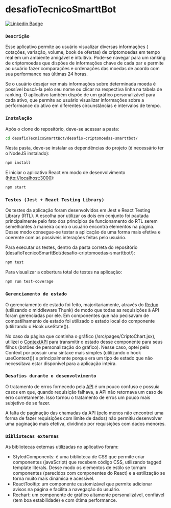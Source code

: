 # desafioTecnicoSmarttBot 
[![Linkedin Badge](https://img.shields.io/badge/-alexandre-blue?style=flat-square&logo=Linkedin&logoColor=white&link=https://www.linkedin.com/in/alexandre-anicio/)](https://www.linkedin.com/in/alexandre-anicio/)

### `Descrição`
Esse aplicativo permite ao usuário visualizar diversas informações ( cotações, variação, volume, book de ofertas) de criptomoedas em tempo real em um ambiente amigável e intuitivo. Pode-se navegar para um ranking de criptomoedas que dispões de informações chave de cada par e permite ao usuário fazer comparações e ordenações das moedas de acordo com sua performance nas últimas 24 horas. 

Se o usuário desejar ver mais informações sobre determinada moeda é possível buscá-la pelo seu nome ou clicar na respectiva linha na tabela de ranking. O aplicativo também dispõe de um gráfico personalizável para cada ativo, que permite ao usuário visualizar informações sobre a performance do ativo em diferentes circunstâncias e intervalos de tempo.

### `Instalação`
Após o clone do repositório, deve-se acessar a pasta:
```bash
cd desafioTecnicoSmarttBot/desafio-criptomoedas-smarttbot/
```
Nesta pasta, deve-se instalar as dependências do projeto (é necessário ter o NodeJS instalado):
```bash
npm install
```
E iniciar o aplicativo React em modo de desenvolvimento ([http://localhost:3000](http://localhost:3000)):
```bash
npm start
```
### `Testes (Jest + React Testing Library)`
Os testes da aplicação foram desenvolvidos em Jest e React Testing Library (RTL). A escolha por utilizar os dois em conjunto foi pautada principalmente pelo fato dos princípios de funcionamento do RTL serem semelhantes à maneira como o usuário encontra elementos na página. Desse modo consegue-se testar a aplicação de uma forma mais efetiva e coerente com as possíveis interações feitas pelo usuário.

Para executar os testes, dentro da pasta correta do repositório (desafioTecnicoSmarttBot/desafio-criptomoedas-smarttbot/):
```bash
npm test
```
Para visualizar a cobertura total de testes na aplicação:
```bash
npm run test-coverage
```
### `Gerenciamento de estado`
O gerenciamento de estado foi feito, majoritariamente, através do [Redux](https://redux.js.org/) (utilizando o middleware Thunk) de modo que todas as requisições à API foram gerenciadas por ele. Em componentes que não pecisavam de compatilhamento de estado foi utilizado o estado local do componente (utilizando o Hook useState()). 

No caso da página que continha o gráfico (/src/pages/CriptoChart.jsx), utilizei o [ContextAPI](https://reactjs.org/docs/context.html) para transmitir o estado desse componente para seus filhos (botões de personalização do gráfico). Nesse caso, optei pelo Context por possuir uma sintaxe mais simples (utilizando o hook useContext()) e principalmente porque era um tipo de estado que não necessitava estar disponível para a aplicação inteira.

### `Desafios durante o desenvolvimento`
O tratamento de erros fornecedo pela [API](https://docs.poloniex.com/#introduction) é um pouco confuso e possuia casos em que, quando requisição falhava, a API não retornava um caso de erro corretamente. Isso tornou o tratamento de erros um pouco mais subjetivo de se fazer.

A falta de paginação das chamadas da API (pelo menos não encontrei uma forma de fazer requisições com limite de dados) não permitiu desenvolver uma paginação mais efetiva, dividindo por requisições com dados menores.

### `Bibliotecas externas`
As bibliotecas externas utilizadas no aplicativo foram:
- StyledComponents: é uma biblioteca de CSS que permite criar componentes (javaScript) que recebem código CSS, utilizando tagged template literals. Desse modo os elementos de estilo se tornam componentes (parecidos com componentes do React) e a estilização se torna muito mais dinâmica e acessível.
- ReactTooltip: um componente customizável que permite adicionar avisos na página e facilita a navegação do usuário.
- Rechart: um componente de gráfico altamente personalizável, confiável (tem boa estabilidade) e com ótima performance.
